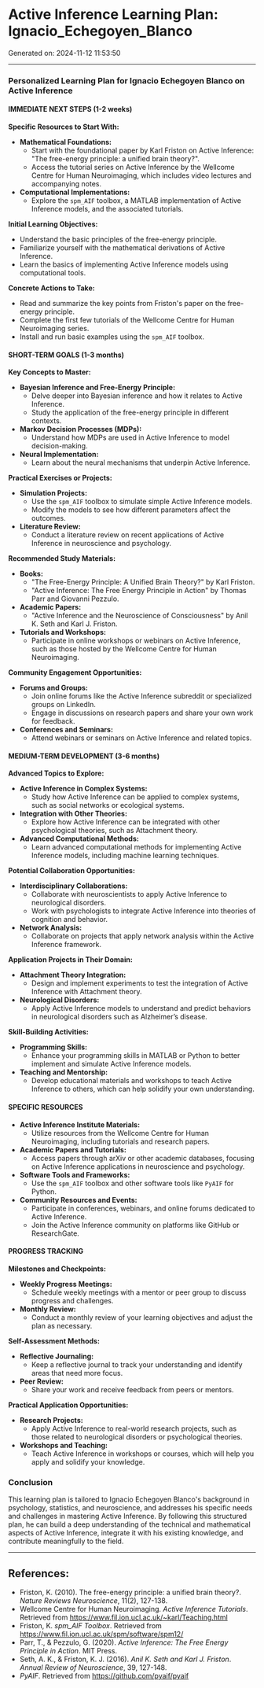 # Active Inference Learning Plan: Ignacio_Echegoyen_Blanco

Generated on: 2024-11-12 11:53:50

---

### Personalized Learning Plan for Ignacio Echegoyen Blanco on Active Inference

#### IMMEDIATE NEXT STEPS (1-2 weeks)

**Specific Resources to Start With:**
- **Mathematical Foundations:**
  - Start with the foundational paper by Karl Friston on Active Inference: "The free-energy principle: a unified brain theory?".
  - Access the tutorial series on Active Inference by the Wellcome Centre for Human Neuroimaging, which includes video lectures and accompanying notes.
- **Computational Implementations:**
  - Explore the `spm_AIF` toolbox, a MATLAB implementation of Active Inference models, and the associated tutorials.

**Initial Learning Objectives:**
- Understand the basic principles of the free-energy principle.
- Familiarize yourself with the mathematical derivations of Active Inference.
- Learn the basics of implementing Active Inference models using computational tools.

**Concrete Actions to Take:**
- Read and summarize the key points from Friston's paper on the free-energy principle.
- Complete the first few tutorials of the Wellcome Centre for Human Neuroimaging series.
- Install and run basic examples using the `spm_AIF` toolbox.

#### SHORT-TERM GOALS (1-3 months)

**Key Concepts to Master:**
- **Bayesian Inference and Free-Energy Principle:**
  - Delve deeper into Bayesian inference and how it relates to Active Inference.
  - Study the application of the free-energy principle in different contexts.
- **Markov Decision Processes (MDPs):**
  - Understand how MDPs are used in Active Inference to model decision-making.
- **Neural Implementation:**
  - Learn about the neural mechanisms that underpin Active Inference.

**Practical Exercises or Projects:**
- **Simulation Projects:**
  - Use the `spm_AIF` toolbox to simulate simple Active Inference models.
  - Modify the models to see how different parameters affect the outcomes.
- **Literature Review:**
  - Conduct a literature review on recent applications of Active Inference in neuroscience and psychology.

**Recommended Study Materials:**
- **Books:**
  - "The Free-Energy Principle: A Unified Brain Theory?" by Karl Friston.
  - "Active Inference: The Free Energy Principle in Action" by Thomas Parr and Giovanni Pezzulo.
- **Academic Papers:**
  - "Active Inference and the Neuroscience of Consciousness" by Anil K. Seth and Karl J. Friston.
- **Tutorials and Workshops:**
  - Participate in online workshops or webinars on Active Inference, such as those hosted by the Wellcome Centre for Human Neuroimaging.

**Community Engagement Opportunities:**
- **Forums and Groups:**
  - Join online forums like the Active Inference subreddit or specialized groups on LinkedIn.
  - Engage in discussions on research papers and share your own work for feedback.
- **Conferences and Seminars:**
  - Attend webinars or seminars on Active Inference and related topics.

#### MEDIUM-TERM DEVELOPMENT (3-6 months)

**Advanced Topics to Explore:**
- **Active Inference in Complex Systems:**
  - Study how Active Inference can be applied to complex systems, such as social networks or ecological systems.
- **Integration with Other Theories:**
  - Explore how Active Inference can be integrated with other psychological theories, such as Attachment theory.
- **Advanced Computational Methods:**
  - Learn advanced computational methods for implementing Active Inference models, including machine learning techniques.

**Potential Collaboration Opportunities:**
- **Interdisciplinary Collaborations:**
  - Collaborate with neuroscientists to apply Active Inference to neurological disorders.
  - Work with psychologists to integrate Active Inference into theories of cognition and behavior.
- **Network Analysis:**
  - Collaborate on projects that apply network analysis within the Active Inference framework.

**Application Projects in Their Domain:**
- **Attachment Theory Integration:**
  - Design and implement experiments to test the integration of Active Inference with Attachment theory.
- **Neurological Disorders:**
  - Apply Active Inference models to understand and predict behaviors in neurological disorders such as Alzheimer’s disease.

**Skill-Building Activities:**
- **Programming Skills:**
  - Enhance your programming skills in MATLAB or Python to better implement and simulate Active Inference models.
- **Teaching and Mentorship:**
  - Develop educational materials and workshops to teach Active Inference to others, which can help solidify your own understanding.

#### SPECIFIC RESOURCES

- **Active Inference Institute Materials:**
  - Utilize resources from the Wellcome Centre for Human Neuroimaging, including tutorials and research papers.
- **Academic Papers and Tutorials:**
  - Access papers through arXiv or other academic databases, focusing on Active Inference applications in neuroscience and psychology.
- **Software Tools and Frameworks:**
  - Use the `spm_AIF` toolbox and other software tools like `PyAIF` for Python.
- **Community Resources and Events:**
  - Participate in conferences, webinars, and online forums dedicated to Active Inference.
  - Join the Active Inference community on platforms like GitHub or ResearchGate.

#### PROGRESS TRACKING

**Milestones and Checkpoints:**
- **Weekly Progress Meetings:**
  - Schedule weekly meetings with a mentor or peer group to discuss progress and challenges.
- **Monthly Review:**
  - Conduct a monthly review of your learning objectives and adjust the plan as necessary.

**Self-Assessment Methods:**
- **Reflective Journaling:**
  - Keep a reflective journal to track your understanding and identify areas that need more focus.
- **Peer Review:**
  - Share your work and receive feedback from peers or mentors.

**Practical Application Opportunities:**
- **Research Projects:**
  - Apply Active Inference to real-world research projects, such as those related to neurological disorders or psychological theories.
- **Workshops and Teaching:**
  - Teach Active Inference in workshops or courses, which will help you apply and solidify your knowledge.

### Conclusion

This learning plan is tailored to Ignacio Echegoyen Blanco's background in psychology, statistics, and neuroscience, and addresses his specific needs and challenges in mastering Active Inference. By following this structured plan, he can build a deep understanding of the technical and mathematical aspects of Active Inference, integrate it with his existing knowledge, and contribute meaningfully to the field.

---

## References:
 - Friston, K. (2010). The free-energy principle: a unified brain theory?. *Nature Reviews Neuroscience*, 11(2), 127-138.
 - Wellcome Centre for Human Neuroimaging. *Active Inference Tutorials*. Retrieved from <https://www.fil.ion.ucl.ac.uk/~karl/Teaching.html>
 - Friston, K. *spm_AIF Toolbox*. Retrieved from <https://www.fil.ion.ucl.ac.uk/spm/software/spm12/>
 - Parr, T., & Pezzulo, G. (2020). *Active Inference: The Free Energy Principle in Action*. MIT Press.
 - Seth, A. K., & Friston, K. J. (2016). *Anil K. Seth and Karl J. Friston*. *Annual Review of Neuroscience*, 39, 127-148.
 - *PyAIF*. Retrieved from <https://github.com/pyaif/pyaif>